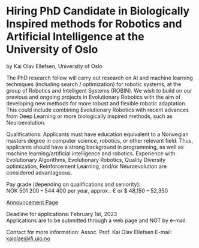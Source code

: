 # Hiring PhD Candidate in Biologically Inspired methods for Robotics and Artificial Intelligence at the University of Oslo
by Kai Olav Ellefsen, University of Oslo

The PhD research fellow will carry out research on AI and machine learning techniques (including search / optimization) for robotic systems, at the group of Robotics and Intelligent Systems (ROBIN). We wish to build on our previous and ongoing projects in Evolutionary Robotics with the aim of developing new methods for more robust and flexible robotic adaptation. This could include combining Evolutionary Robotics with recent advances from Deep Learning or more biologically inspired methods, such as Neuroevolution.

Qualifications: Applicants must have education equivalent to a Norwegian masters degree in computer science, robotics, or other relevant field. Thus, applicants should have a strong background in programming, as well as machine learning/artificial intelligence and robotics. Experience with Evolutionary Algorithms, Evolutionary Robotics, Quality Diversity optimization, Reinforcement Learning, and/or Neuroevolution are considered advantageous.

Pay grade (depending on qualifications and seniority):  
NOK 501 200 – 544 400 per year, approx.: € or $ 48,150 – 52,350

[Announcement Page](https://www.jobbnorge.no/en/available-jobs/job/236645/phd-research-fellow-in-biologically-inspired-methods-for-robotics-and-artificial-intelligence)

Deadline for applications: February 1st, 2023  
Applications are to be submitted through a web page and NOT by e-mail.

Contact for more information: Assoc. Prof. Kai Olav Ellefsen E-mail: kaiolae@ifi.uio.no
